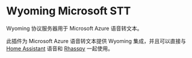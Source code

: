 # Wyoming Microsoft STT
Wyoming 协议服务器用于 Microsoft Azure 语音转文本。

此插件为 Microsoft Azure 语音转文本提供 Wyoming 集成，并且可以直接与 [Home Assistant](https://www.home-assistant.io/) 语音和 [Rhasspy](https://github.com/rhasspy/rhasspy3) 一起使用。
